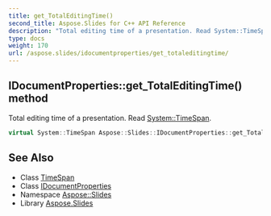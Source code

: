 ```yaml
---
title: get_TotalEditingTime()
second_title: Aspose.Slides for C++ API Reference
description: "Total editing time of a presentation. Read System::TimeSpan."
type: docs
weight: 170
url: /aspose.slides/idocumentproperties/get_totaleditingtime/
---
```

## IDocumentProperties::get_TotalEditingTime() method


Total editing time of a presentation. Read [System::TimeSpan](../../../system/timespan/).

```cpp
virtual System::TimeSpan Aspose::Slides::IDocumentProperties::get_TotalEditingTime()=0
```

## See Also

* Class [TimeSpan](../../../system/timespan/)
* Class [IDocumentProperties](../)
* Namespace [Aspose::Slides](../../)
* Library [Aspose.Slides](../../../)